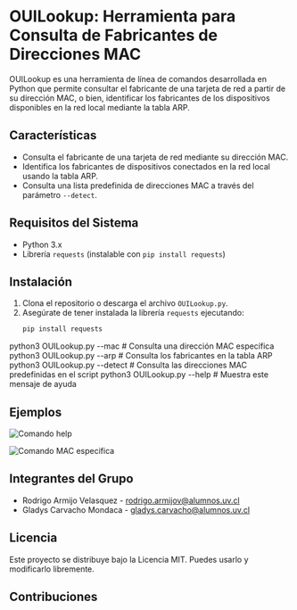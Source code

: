 # OUILookup: Herramienta para Consulta de Fabricantes de Direcciones MAC

OUILookup es una herramienta de línea de comandos desarrollada en Python que permite consultar el fabricante de una tarjeta de red a partir de su dirección MAC, o bien, identificar los fabricantes de los dispositivos disponibles en la red local mediante la tabla ARP.

## Características

- Consulta el fabricante de una tarjeta de red mediante su dirección MAC.
- Identifica los fabricantes de dispositivos conectados en la red local usando la tabla ARP.
- Consulta una lista predefinida de direcciones MAC a través del parámetro `--detect`.

## Requisitos del Sistema

- Python 3.x
- Librería `requests` (instalable con `pip install requests`)

## Instalación

1. Clona el repositorio o descarga el archivo `OUILookup.py`.
2. Asegúrate de tener instalada la librería `requests` ejecutando:
   ```bash
   pip install requests
python3 OUILookup.py --mac <mac>    # Consulta una dirección MAC específica
python3 OUILookup.py --arp          # Consulta los fabricantes en la tabla ARP
python3 OUILookup.py --detect       # Consulta las direcciones MAC predefinidas en el script
python3 OUILookup.py --help         # Muestra este mensaje de ayuda

## Ejemplos

![Comando help](C:\Users\rodri\--help)

![Comando MAC especifica ](C:\Users\rodri\--mac)

## Integrantes del Grupo

-   Rodrigo Armijo Velasquez - rodrigo.armijov@alumnos.uv.cl
-   Gladys Carvacho Mondaca - gladys.carvacho@alumnos.uv.cl
## Licencia

Este proyecto se distribuye bajo la Licencia MIT. Puedes usarlo y modificarlo libremente.

## Contribuciones
